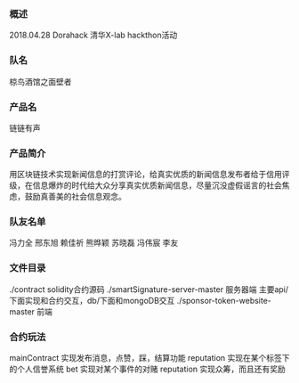 ### 概述
2018.04.28
Dorahack
清华X-lab
hackthon活动

### 队名
椋鸟酒馆之面壁者

### 产品名
链链有声

### 产品简介
用区块链技术实现新闻信息的打赏评论，给真实优质的新闻信息发布者给于信用评级，在信息爆炸的时代给大众分享真实优质新闻信息，尽量沉没虚假谣言的社会焦虑，鼓励真善美的社会信息观念。

### 队友名单
冯力全 邢东旭 赖佳祈 熊晔颖 苏晓磊 冯伟宸 李友

### 文件目录
./contract solidity合约源码
./smartSignature-server-master 服务器端 主要api/下面实现和合约交互，db/下面和mongoDB交互
./sponsor-token-website-master 前端

### 合约玩法
mainContract 实现发布消息，点赞，踩，结算功能
reputation 实现在某个标签下的个人信誉系统
bet 实现对某个事件的对赌
reputation 实现众筹，而且还有奖励

